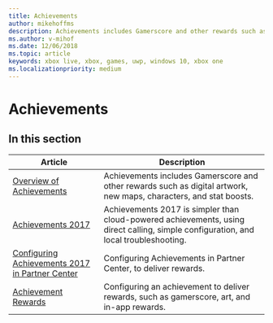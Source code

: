 ```yaml
---
title: Achievements
author: mikehoffms
description: Achievements includes Gamerscore and other rewards such as digital artwork, new maps, characters, and stat boosts.
ms.author: v-mihof
ms.date: 12/06/2018
ms.topic: article
keywords: xbox live, xbox, games, uwp, windows 10, xbox one
ms.localizationpriority: medium
---
```


# Achievements


## In this section

| Article | Description |
|---------|-------------|
| [Overview of Achievements](achievements-overview.md) | Achievements includes Gamerscore and other rewards such as digital artwork, new maps, characters, and stat boosts. |
| [Achievements 2017](simplified-achievements.md) | Achievements 2017 is simpler than cloud-powered achievements, using direct calling, simple configuration, and local troubleshooting. |
| [Configuring Achievements 2017 in Partner Center](../configure-xbl/dev-center/achievements-in-udc.md) | Configuring Achievements in Partner Center, to deliver rewards. |
| [Achievement Rewards](achievement-rewards.md) | Configuring an achievement to deliver rewards, such as gamerscore, art, and in-app rewards. |

